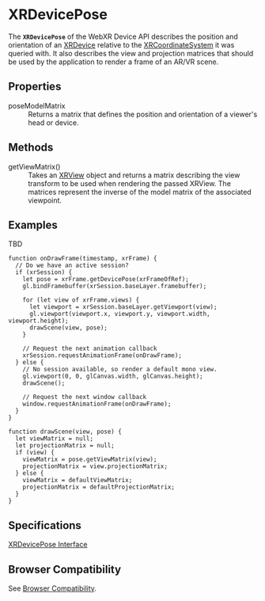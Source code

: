# XRDevicePose

The **`XRDevicePose`** of the WebXR Device API describes the position and orientation of an <a href="xrdevice">XRDevice</a> relative to the <a href="xrcoordinateSystem">XRCoordinateSystem</a> it was queried with. It also describes the view and projection matrices that should be used by the application to render a frame of an AR/VR scene.

## Properties

<dl>
  <dt>poseModelMatrix</dt>
  <dd>Returns a matrix that defines the position and orientation of a viewer's head or device.</dd>
</dl>

## Methods

<dl>
  <dt>getViewMatrix()</dt>
  <dd>Takes an <a href="xrview">XRView</a> object and returns a matrix describing the view transform to be used when rendering the passed XRView. The matrices represent the inverse of the model matrix of the associated viewpoint.</dd>
</dl>

## Examples

TBD

```
function onDrawFrame(timestamp, xrFrame) {
  // Do we have an active session?
  if (xrSession) {
    let pose = xrFrame.getDevicePose(xrFrameOfRef);
    gl.bindFramebuffer(xrSession.baseLayer.framebuffer);

    for (let view of xrFrame.views) {
      let viewport = xrSession.baseLayer.getViewport(view);
      gl.viewport(viewport.x, viewport.y, viewport.width, viewport.height);
      drawScene(view, pose);
    }

    // Request the next animation callback
    xrSession.requestAnimationFrame(onDrawFrame);
  } else {
    // No session available, so render a default mono view.
    gl.viewport(0, 0, glCanvas.width, glCanvas.height);
    drawScene();

    // Request the next window callback
    window.requestAnimationFrame(onDrawFrame);
  }
}

function drawScene(view, pose) {
  let viewMatrix = null;
  let projectionMatrix = null;
  if (view) {
    viewMatrix = pose.getViewMatrix(view);
    projectionMatrix = view.projectionMatrix;
  } else {
    viewMatrix = defaultViewMatrix;
    projectionMatrix = defaultProjectionMatrix;
  }
}
```

## Specifications

[XRDevicePose Interface](https://immersive-web.github.io/webxr/spec/latest/#xrdevicepose-interface)

## Browser Compatibility

See [Browser Compatibility](compatibility).
